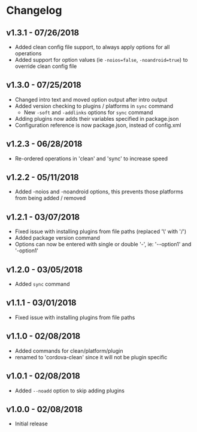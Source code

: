 # Changelog

## v1.3.1 - 07/26/2018

- Added clean config file support, to always apply options for all operations
- Added support for option values (ie `-noios=false`, `-noandroid=true`) to override clean config file

## v1.3.0 - 07/25/2018

- Changed intro text and moved option output after intro output
- Added version checking to plugins / platforms in `sync` command
  - New `-soft` and `-addlinks` options for `sync` command
- Adding plugins now adds their variables specified in package.json
- Configuration reference is now package.json, instead of config.xml

## v1.2.3 - 06/28/2018

- Re-ordered operations in 'clean' and 'sync' to increase speed

## v1.2.2 - 05/11/2018

- Added -noios and -noandroid options, this prevents those platforms from being added / removed

## v1.2.1 - 03/07/2018

- Fixed issue with installing plugins from file paths (replaced '\\' with '/')
- Added package version command
- Options can now be entered with single or double '-', ie: '--option1' and '-option1'

## v1.2.0 - 03/05/2018

- Added `sync` command

## v1.1.1 - 03/01/2018

- Fixed issue with installing plugins from file paths

## v1.1.0 - 02/08/2018

- Added commands for clean/platform/plugin
- renamed to 'cordova-clean' since it will not be plugin specific

## v1.0.1 - 02/08/2018

- Added `--noadd` option to skip adding plugins

## v1.0.0 - 02/08/2018

- Initial release